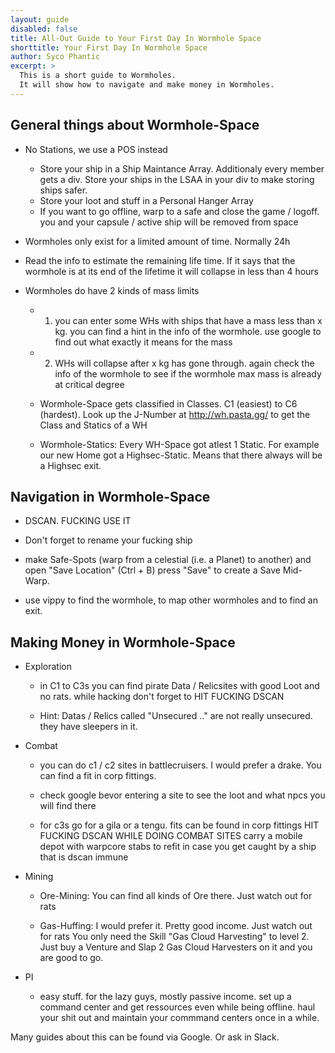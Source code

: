 ```yaml
---
layout: guide
disabled: false
title: All-Out Guide to Your First Day In Wormhole Space
shorttitle: Your First Day In Wormhole Space
author: Syco Phantic
excerpt: >
  This is a short guide to Wormholes.
  It will show how to navigate and make money in Wormholes.
---
```


## General things about Wormhole-Space

- No Stations, we use a POS instead
  - Store your ship in a Ship Maintance Array. Additionaly every member gets a div. Store your ships in the LSAA in your div to make  storing ships safer.
  - Store your loot and stuff in a Personal Hanger Array
  - If you want to go offline, warp to a safe and close the game / logoff. you and your capsule / active ship will be removed from    space

- Wormholes only exist for a limited amount of time. Normally 24h

- Read the info to estimate the remaining life time. If it says that the wormhole is at its end of the lifetime it will collapse in less than 4 hours

- Wormholes do have 2 kinds of mass limits

  - 1. you can enter some WHs with ships that have a mass less than x kg. you can find a hint in the info of the wormhole. use google to find out what exactly it means for the mass

  - 2. WHs will collapse after x kg has gone through. again check the info of the wormhole to see if the wormhole max mass is already at critical degree

  - Wormhole-Space gets classified in Classes. C1 (easiest) to C6 (hardest). Look up the J-Number at http://wh.pasta.gg/ to get the Class and Statics of a WH

  - Wormhole-Statics: Every WH-Space got atlest 1 Static. For example our new Home got a Highsec-Static. Means that there always will be a Highsec exit.

## Navigation in Wormhole-Space

- DSCAN. FUCKING USE IT

- Don't forget to rename your fucking ship

- make Safe-Spots (warp from a celestial (i.e. a Planet) to another) and open "Save Location" (Ctrl + B) press "Save" to create a Save Mid-Warp.

- use vippy to find the wormhole, to map other wormholes and to find an exit.

## Making Money in Wormhole-Space

- Exploration

  - in C1 to C3s you can find pirate Data / Relicsites with good Loot and no rats. while hacking don't forget to HIT FUCKING DSCAN

  - Hint: Datas / Relics called "Unsecured .." are not really unsecured. they have sleepers in it.

- Combat

  - you can do c1 / c2 sites in battlecruisers. I would prefer a drake. You can find a fit in corp fittings.

  - check google bevor entering a site to see the loot and what npcs you will find there

  - for c3s go for a gila or a tengu. fits can be found in corp fittings HIT FUCKING DSCAN WHILE DOING COMBAT SITES carry a mobile depot with warpcore stabs to refit in case you get caught by a ship that is dscan immune

- Mining

  - Ore-Mining: You can find all kinds of Ore there. Just watch out for rats

  - Gas-Huffing: I would prefer it. Pretty good income. Just watch out for rats You only need the Skill "Gas Cloud Harvesting" to level 2. Just buy a Venture and Slap 2 Gas Cloud Harvesters on it and you are good to go.

- PI

  - easy stuff. for the lazy guys, mostly passive income. set up a command center and get ressources even while being offline. haul your shit out and maintain your commmand centers once in a while.

Many guides about this can be found via Google. Or ask in Slack.
